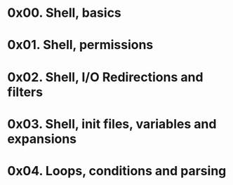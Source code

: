 # 0x00. Shell, basics
# 0x01. Shell, permissions
# 0x02. Shell, I/O Redirections and filters
# 0x03. Shell, init files, variables and expansions
# 0x04. Loops, conditions and parsing
